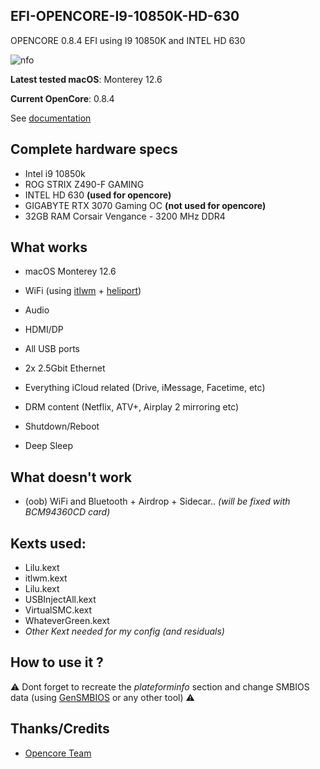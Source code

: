 
  

## EFI-OPENCORE-I9-10850K-HD-630

  

OPENCORE 0.8.4 EFI using I9 10850K and INTEL HD 630

  

![nfo](https://cdn.discordapp.com/attachments/778932989693526038/1098620279867068519/efi_630.png)

  

**Latest tested macOS**: Monterey 12.6

  

**Current OpenCore**: 0.8.4

  
See [documentation](https://dortania.github.io/GPU-Buyers-Guide/modern-gpus/intel-gpu.html#kaby-lake-refresh-coffee-lake-coffee-lake-refresh-whiskey-lake-comet-lake-8xxx-9xxx-10xxx)

  
  

## Complete hardware specs

  

- Intel i9 10850k
- ROG STRIX Z490-F GAMING
- INTEL HD 630 **(used for opencore)**
- GIGABYTE RTX 3070 Gaming OC **(not used for opencore)**
- 32GB RAM Corsair Vengance - 3200 MHz DDR4

  

## What works

  

- macOS Monterey 12.6

- WiFi (using [itlwm](https://github.com/OpenIntelWireless/itlwm) + [heliport](https://github.com/OpenIntelWireless/HeliPort))

- Audio
- HDMI/DP
- All USB ports
- 2x 2.5Gbit Ethernet
- Everything iCloud related (Drive, iMessage, Facetime, etc)
- DRM content (Netflix, ATV+, Airplay 2 mirroring etc)
- Shutdown/Reboot
- Deep Sleep

  

## What doesn't work

  

- (oob) WiFi and Bluetooth + Airdrop + Sidecar..
*(will be fixed with BCM94360CD card)*

  

## Kexts used:

  

- Lilu.kext
- itlwm.kext
- Lilu.kext
- USBInjectAll.kext
- VirtualSMC.kext
- WhateverGreen.kext
-  *Other Kext needed for my config (and residuals)*


## How to use it ?

  

⚠️ Dont forget to recreate the _plateforminfo_ section and change SMBIOS data (using [GenSMBIOS](https://github.com/corpnewt/GenSMBIOS) or any other tool) ⚠️

  
## Thanks/Credits

  
- [Opencore Team](https://dortania.github.io/getting-started/)
